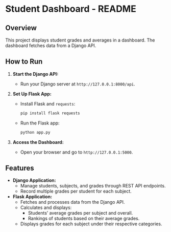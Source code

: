 # Student Dashboard - README

## Overview
This project displays student grades and averages in a dashboard. The dashboard fetches data from a Django API.

## How to Run

1. **Start the Django API:**
   - Run your Django server at `http://127.0.0.1:8000/api`.

2. **Set Up Flask App:**
   - Install Flask and `requests`:
     ```bash
     pip install flask requests
     ```
   - Run the Flask app:
     ```bash
     python app.py
     ```

3. **Access the Dashboard:**
   - Open your browser and go to `http://127.0.0.1:5000`.

## Features
- **Django Application:**
  - Manage students, subjects, and grades through REST API endpoints.
  - Record multiple grades per student for each subject.
- **Flask Application:**
  - Fetches and processes data from the Django API.
  - Calculates and displays:
    - Students’ average grades per subject and overall.
    - Rankings of students based on their average grades.
  - Displays grades for each subject under their respective categories.

